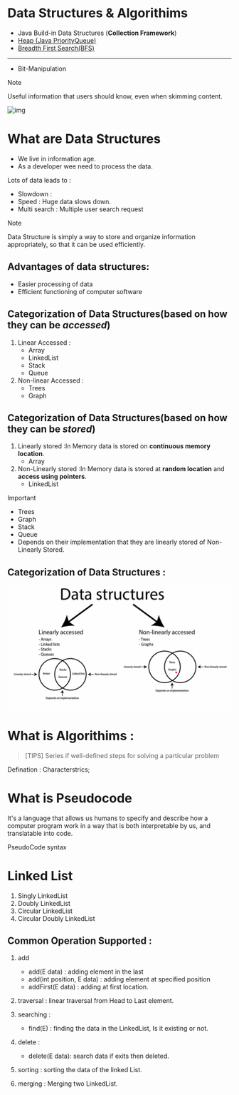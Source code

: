 # Data Structures & Algorithims

* Java Build-in Data Structures (**Collection Framework**)
* [Heap (Java PriorityQueue)](./src/document/md/Heap-DataStructure.md)
* [Breadth First Search(BFS)](./src/document/md/Breadth-First-Search-BFS.md)

---
* Bit-Manipulation
> [!NOTE]
> Useful information that users should know, even when skimming content.

![img](https://github.com/vishal637yadav/DataStructureAlgorithims/tree/master/src/document/image/Data-Structure-Categories.png)

# What are Data Structures
* We live in information age.
* As a developer wee need to process the data.

Lots of data leads to :
* Slowdown : 
* Speed : Huge data slows down.
* Multi search : Multiple user search request
>[!NOTE]
> Data Structure is simply a way to store and organize information appropriately, so that it can be used efficiently.

## Advantages of data structures:
* Easier processing of data
* Efficient functioning of computer software

## Categorization of Data Structures(based on **how they can be _accessed_**)
1. Linear Accessed :
    * Array
    * LinkedList
    * Stack
    * Queue
2. Non-linear Accessed :
    * Trees
    * Graph

## Categorization of Data Structures(based on **how they can be _stored_**)
1. Linearly stored :In Memory data is stored on **continuous memory location**.
    * Array
2. Non-Linearly stored :In Memory data is stored at **random location** and **access using pointers**.
    * LinkedList

> [!IMPORTANT]
> * Trees
> * Graph
> * Stack
> * Queue 
> * Depends on their implementation that they are linearly stored of Non-Linearly Stored.

## Categorization of Data Structures :
![img](https://github.com/vishal637yadav/DataStructureAlgorithims/blob/master/src/document/image/Data-Structure-Categories.png)


# What is Algorithims :
>[TIPS]
> Series if well-defined steps for solving a particular problem

Defination :
Characterstrics;

# What is Pseudocode
It's a language that allows us humans to specify and describe how a computer program work in a way that is both interpretable by us, and translatable into code.

PseudoCode syntax

# Linked List
1. Singly LinkedList
2. Doubly LinkedList
3. Circular LinkedList
4. Circular Doubly LinkedList

## Common Operation Supported :
1. add
      * add(E data) : adding element in the last
      * add(int position, E data) : adding element at specified position
      * addFirst(E data) : adding at first location.
   
2. traversal : linear traversal from Head to Last element.
3. searching :
   * find(E) : finding the data in the LinkedList, Is it existing or not.
4. delete :
      * delete(E data): search data if exits then deleted. 
5. sorting : sorting the data of the linked List.
6. merging : Merging two LinkedList.




